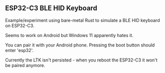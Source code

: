 ## ESP32-C3 BLE HID Keyboard

Example/experiment using bare-metal Rust to simulate a BLE HID keyboard on ESP32-C3.

Seems to work on Android but Windows 11 apparently hates it.

You can pair it with your Android phone. Pressing the boot button should enter 'esp32'.

Currently the LTK isn't persisted - when you reboot the ESP32-C3 it won't be paired anymore.
